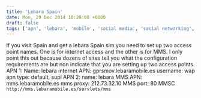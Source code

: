 ```yaml
---
title: 'Lebara Spain'
date: Mon, 29 Dec 2014 10:28:08 +0000
draft: false
tags: ['apn', 'lebara', 'mobile', 'social media', 'social networking', 'spain', 'spain', 'travel']
---
```


If you visit Spain and get a lebara Spain sim you need to set up two access point names. One is for internet access and the other is for MMS. I only point this out because dozens of sites tell you what the configuration requirements are but non indicate that you are setting up two access points. APN 1: Name: lebara internet APN: gprsmov.lebaramobile.es username: wap apn type: default, supl APN 2: name: lebara MMS APN: mms.lebaramobile.es mms proxy: 212.73.32.10 MMS port: 80 MMSC `http://mms.lebaramobile.es/servlets/mms`
